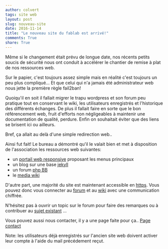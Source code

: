 ```yaml
---
author: colvert
tags: site web
layout: post
slug: nouveau-site
date: 2016-11-14
title: "Le nouveau site du fablab est arrivé!"
comments: True
share: True
---
```

Même si le changement était prévu de longue date, nos récents petits
soucis de sécurité nous ont conduit à accélérer le chantier de remise à
plat de nos ressources web.

Sur le papier, c'est toujours assez simple mais en réalité c'est toujours
un peu plus compliqué...
Et que celui qui n'a jamais été administrateur web nous jette la première
règle fail2ban!

Quoiqu'il en soit il fallait migrer le trapu wordpress et son forum peu
pratique tout en conservant le wiki, les utilisateurs enregistrés et l'historique des différents
échanges.
De plus il fallait faire en sorte que le bon référencement web, fruit
d'efforts non négligeables à maintenir une documentation de qualité, perdure.
Enfin on souhaitait éviter que des liens se brisent ici ou ailleurs.

Bref, ça allait au delà d'une simple redirection web..

Ainsi fut fait!
Le bureau a démontré qu'il le valait bien et met à disposition de
l'association les ressources web suivantes:

* un [portail web responsive](http://fablab-lannion.org/) proposant les menus principaux
* un blog sur une base [jekyll](https://jekyllrb.com/)
* un forum [php BB](https://www.phpbb.com/)
* le [media wiki](https://www.mediawiki.org/wiki/MediaWiki/fr)

D'autre part, une majorité du site est maintenant accessible en [https](https://fr.wikipedia.org/wiki/HyperText_Transfer_Protocol_Secure).
Vous pouvez donc vous connecter au [forum](https://forum.fablab-lannion.org) et au [wiki](https://wiki.fablab-lannion.org) avec une communication chiffrée.

N'hésitez pas à ouvrir un topic sur le forum pour faire des remarques ou à contribuer au [sujet existant](https://forum.fablab-lannion.org/viewtopic.php?f=2&t=11) ...

Vous pouvez aussi nous contacter, il y a une page faite pour ça..
[Page contact](http://blog.fablab-lannion.org/horaires-et-acces/)

Note: les utilisateurs déjà enregistrés sur l'ancien site web doivent activer leur compte à l'aide du mail précédement reçut.

